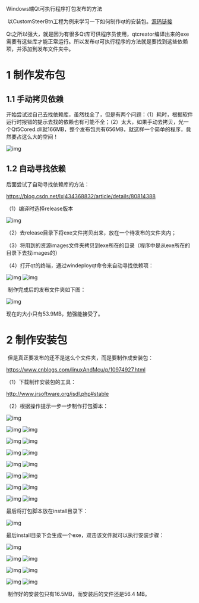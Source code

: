 Windows端Qt可执行程序打包发布的方法

​    以CustomSteerBtn工程为例来学习一下如何制作qt的安装包。[源码链接](https://github.com/wuguilong02/CustomSteerBtn)

​    Qt之所以强大，就是因为有很多Qt库可供程序员使用，qtcreator编译出来的exe需要有这些库才能正常运行。所以发布qt可执行程序的方法就是要找到这些依赖项，并添加到发布文件夹中。

# 1 制作发布包

## 1.1 手动拷贝依赖

​    开始尝试过自己去找依赖库，虽然找全了，但是有两个问题：（1）耗时，根据软件运行时报错的提示去找的依赖也有可能不全；（2）太大，如果手动去拷贝，光一个Qt5Cored.dll就166MB，整个发布包共有656MB，就这样一个简单的程序，竟然要占这么大的空间！

![img](https://github.com/wuguilong02/CustomSteerBtn/01\clip_image002.jpg)

## 1.2 自动寻找依赖

后面尝试了自动寻找依赖库的方法：

https://blog.csdn.net/lxj434368832/article/details/80814388

（1）编译时选择release版本

![img](https://github.com/wuguilong02/CustomSteerBtn/01\clip_image004.jpg)

（2）去release目录下将exe文件拷贝出来，放在一个待发布的文件夹内；

 

（3）将用到的资源images文件夹拷贝到exe所在的目录（程序中是从exe所在的目录下去找images的）

（4）打开qt的终端，通过windeployqt命令来自动寻找依赖项：

![img](https://github.com/wuguilong02/CustomSteerBtn/01\clip_image006.jpg) ![img](https://github.com/wuguilong02/CustomSteerBtn/01\clip_image008.jpg)

 

​    制作完成后的发布文件夹如下图：

![img](https://github.com/wuguilong02/CustomSteerBtn/01\clip_image010.jpg)

 

现在的大小只有53.9MB，勉强能接受了。

 

# 2 制作安装包

​    但是真正要发布的还不是这么个文件夹，而是要制作成安装包：

https://www.cnblogs.com/linuxAndMcu/p/10974927.html

（1）下载制作安装包的工具：

http://www.jrsoftware.org/isdl.php#stable

（2）根据操作提示一步一步制作打包脚本：

![img](https://github.com/wuguilong02/CustomSteerBtn/01\clip_image012.jpg)

 

![img](https://github.com/wuguilong02/CustomSteerBtn/01\clip_image014.jpg) ![img](https://github.com/wuguilong02/CustomSteerBtn/01\clip_image016.jpg)

![img](https://github.com/wuguilong02/CustomSteerBtn/01\clip_image018.jpg) ![img](https://github.com/wuguilong02/CustomSteerBtn/01\clip_image020.jpg)

![img](https://github.com/wuguilong02/CustomSteerBtn/01\clip_image022.jpg) ![img](https://github.com/wuguilong02/CustomSteerBtn/01\clip_image024.jpg)

![img](https://github.com/wuguilong02/CustomSteerBtn/01\clip_image026.jpg) ![img](https://github.com/wuguilong02/CustomSteerBtn/01\clip_image028.jpg)

![img](https://github.com/wuguilong02/CustomSteerBtn/01\clip_image030.jpg) ![img](https://github.com/wuguilong02/CustomSteerBtn/01\clip_image032.jpg)

![img](https://github.com/wuguilong02/CustomSteerBtn/01\clip_image034.jpg) ![img](https://github.com/wuguilong02/CustomSteerBtn/01\clip_image036.jpg)

![img](https://github.com/wuguilong02/CustomSteerBtn/01\clip_image038.jpg) ![img](https://github.com/wuguilong02/CustomSteerBtn/01\clip_image040.jpg)

最后将打包脚本放在install目录下：

![img](https://github.com/wuguilong02/CustomSteerBtn/01\clip_image042.jpg)

最后install目录下会生成一个exe，双击该文件就可以执行安装步骤：

![img](https://github.com/wuguilong02/CustomSteerBtn/01\clip_image044.jpg)

![img](https://github.com/wuguilong02/CustomSteerBtn/01\clip_image046.jpg) ![img](https://github.com/wuguilong02/CustomSteerBtn/01\clip_image048.jpg)

![img](https://github.com/wuguilong02/CustomSteerBtn/01\clip_image050.jpg) ![img](https://github.com/wuguilong02/CustomSteerBtn/01\clip_image052.jpg)

![img](https://github.com/wuguilong02/CustomSteerBtn/01\clip_image054.jpg) ![img](https://github.com/wuguilong02/CustomSteerBtn/01\clip_image056.jpg)

​    制作好的安装包只有16.5MB，而安装后的文件还是56.4 MB。

 

 

 

 

 

 

 





